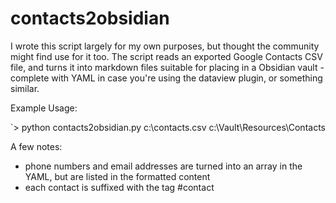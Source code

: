 # contacts2obsidian

I wrote this script largely for my own purposes, but thought the community might find use for it too. The script reads an exported Google Contacts CSV file, and turns it into markdown files suitable for placing in a Obsidian vault - complete with YAML in case you're using the dataview plugin, or something similar.

Example Usage:

`> python contacts2obsidian.py c:\contacts.csv c:\Vault\Resources\Contacts

A few notes:

- phone numbers and email addresses are turned into an array in the YAML, but are listed in the formatted content
- each contact is suffixed with the tag #contact